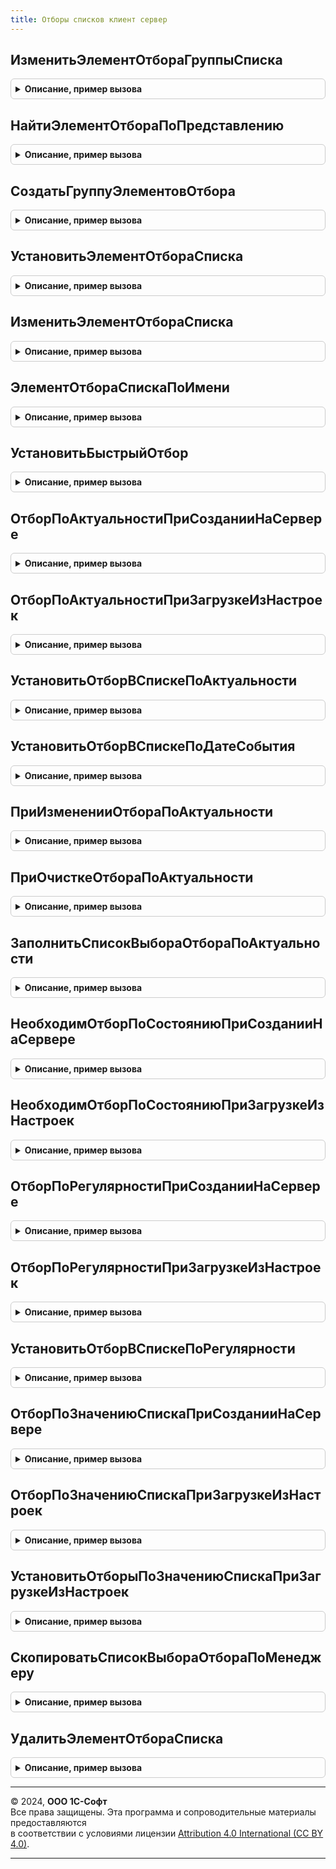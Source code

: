 ```yaml
---
title: Отборы списков клиент сервер
---
```



## ИзменитьЭлементОтбораГруппыСписка
<details style="margin: 1em 0; padding: 0.5em; border: 1px solid #ccc; border-radius: 6px;">

<summary style="font-weight: bold; cursor: pointer;">Описание, пример вызова</summary>

```bsl

// Изменяет элемент отбора группы списка.
//
// Параметры:
//   Группа         - ГруппаЭлементовОтбораКомпоновкиДанных - Группа, для которой меняется элемент отбора.
//   ИмяПоля        - Строка - Имя поля.
//   ПравоеЗначение - Произвольный - значение отбора, по умолчанию Неопределено.
//   Установить     - Булево - Признак установки отбора, по умолчанию Ложь.
//   ВидСравнения   - ВидСравненияКомпоновкиДанных - по умолчанию Неопределено.
//
Процедура ИзменитьЭлементОтбораГруппыСписка(Группа, ИмяПоля, ПравоеЗначение = Неопределено, Установить = Ложь, ВидСравнения = Неопределено) Экспорт
```

Пример вызова
```bsl
ОтборыСписковКлиентСервер.ИзменитьЭлементОтбораГруппыСписка(Группа, ИмяПоля, ПравоеЗначение, Установить, ВидСравнения);
```
</details>

## НайтиЭлементОтбораПоПредставлению
<details style="margin: 1em 0; padding: 0.5em; border: 1px solid #ccc; border-radius: 6px;">

<summary style="font-weight: bold; cursor: pointer;">Описание, пример вызова</summary>

```bsl

// Поиск элемента отбора по представлению.
//
// Параметры:
//   КоллекцияЭлементов - КоллекцияЭлементовОтбораКомпоновкиДанных - Коллекция, в которой производится поиск.
//   Представление      - Строка - Значение поиска.
//   ВидПоиска          - Число - 0 точное совпадение,
//                                1 начинается с переданного значения,
//                                2 вхождение переданного значения в представление.
//
// Возвращаемое значение:
//   - ЭлементОтбораКомпоновкиДанных - найденный элемент отбора.
//   - Неопределено - если элемент не найден.
//
Функция НайтиЭлементОтбораПоПредставлению(КоллекцияЭлементов, Представление, ВидПоиска = 0) Экспорт
```

Пример вызова
```bsl
Результат = ОтборыСписковКлиентСервер.НайтиЭлементОтбораПоПредставлению(КоллекцияЭлементов, Представление, ВидПоиска);
```
</details>

## СоздатьГруппуЭлементовОтбора
<details style="margin: 1em 0; padding: 0.5em; border: 1px solid #ccc; border-radius: 6px;">

<summary style="font-weight: bold; cursor: pointer;">Описание, пример вызова</summary>

```bsl

// Создает группу элементов отбора.
//
// Параметры:
//   КоллекцияЭлементов - КоллекцияЭлементовОтбораКомпоновкиДанных - Коллекция, в которой будет создана группа.
//   Представление - Строка - Представление группы.
//   ТипГруппы - ТипГруппыЭлементовОтбораКомпоновкиДанных - Тип группы.
//
// Возвращаемое значение:
//   - ГруппаЭлементовОтбораКомпоновкиДанных
//
Функция СоздатьГруппуЭлементовОтбора(КоллекцияЭлементов, Представление, ТипГруппы) Экспорт
```

Пример вызова
```bsl
Результат = ОтборыСписковКлиентСервер.СоздатьГруппуЭлементовОтбора(КоллекцияЭлементов, Представление, ТипГруппы) 
```
</details>

## УстановитьЭлементОтбораСписка
<details style="margin: 1em 0; padding: 0.5em; border: 1px solid #ccc; border-radius: 6px;">

<summary style="font-weight: bold; cursor: pointer;">Описание, пример вызова</summary>

```bsl

// Устанавливает элемент отбор динамического списка
//
// Параметры:
//   Список         - ДинамическийСписок - обрабатываемый динамический список.
//   ИмяПоля        - Строка - имя поля компоновки, отбор по которому нужно установить.
//   ПравоеЗначение - Произвольный - значение отбора.
//   ВидСравнения   - ВидСравненияКомпоновкиДанных - вид сравнения отбора, по умолчанию - Равно.
//   Представление  - Строка - представление поля компоновки, отбор по которому нужно установить.
//
Процедура УстановитьЭлементОтбораСписка(Список, ИмяПоля, ПравоеЗначение, ВидСравнения = Неопределено, Представление = "") Экспорт
```

Пример вызова
```bsl
ОтборыСписковКлиентСервер.УстановитьЭлементОтбораСписка(Список, ИмяПоля, ПравоеЗначение, ВидСравнения, Представление);
```
</details>

## ИзменитьЭлементОтбораСписка
<details style="margin: 1em 0; padding: 0.5em; border: 1px solid #ccc; border-radius: 6px;">

<summary style="font-weight: bold; cursor: pointer;">Описание, пример вызова</summary>

```bsl

// Изменяет элемент отбора динамического списка
//
// Параметры:
// Список         - ДинамическийСписок - обрабатываемый динамический список.
// ИмяПоля        - Строка - имя поля компоновки, отбор по которому нужно установить.
// ПравоеЗначение - Произвольный - значение отбора, по умолчанию - Неопределено.
// Использование  - Булево - признак использования отбора, по умолчанию - Ложь.
// ВидСравнения   - ВидСравненияКомпоновкиДанных - вид сравнения отбора, по умолчанию - Равно.
//
Процедура ИзменитьЭлементОтбораСписка(Список, ИмяПоля, ПравоеЗначение = Неопределено, Использование = Ложь, ВидСравнения = Неопределено) Экспорт
```

Пример вызова
```bsl
ОтборыСписковКлиентСервер.ИзменитьЭлементОтбораСписка(Список, ИмяПоля, ПравоеЗначение, Использование, ВидСравнения);
```
</details>

## ЭлементОтбораСпискаПоИмени
<details style="margin: 1em 0; padding: 0.5em; border: 1px solid #ccc; border-radius: 6px;">

<summary style="font-weight: bold; cursor: pointer;">Описание, пример вызова</summary>

```bsl

// Возвращает элемент пользовательского отбора динамического списка,
// соответствующий отбору, заданному в конфигураторе с указанным именем.
// Соответствие определяется по совпадению идентификаторов настройки.
//
// Параметры:
//  Список - ДинамическийСписок - динамический список, для которого ищется элемент отбора.
//  ИмяОтбора - Строка - имя отбора, заданное в конфигураторе для элемента настроек динамического списка.
//
// Возвращаемое значение:
//  - ЭлементОтбораКомпоновкиДанных - найденный элемент пользовательского отбора.
//  - Неопределено - если элемент пользовательского отбора не найден.
//
Функция ЭлементОтбораСпискаПоИмени(Список, ИмяОтбора) Экспорт
```

Пример вызова
```bsl
Результат = ОтборыСписковКлиентСервер.ЭлементОтбораСпискаПоИмени(Список, ИмяОтбора) 
```
</details>

## УстановитьБыстрыйОтбор
<details style="margin: 1em 0; padding: 0.5em; border: 1px solid #ccc; border-radius: 6px;">

<summary style="font-weight: bold; cursor: pointer;">Описание, пример вызова</summary>

```bsl

// Устанавливает или изменяет "быстрый" отбор динамического списка (по значениям отбора, указанным в реквизитах формы).
//
// Параметры:
// Форма - ФормаКлиентскогоПриложения - форма, у которой есть реквизит динамический список с именем Список.
// ИмяПоля - Строка - имя отбора, у формы должны быть реквизиты с именами Отбор<ИмяПоля> и Отбор<ИмяПоля>Использование.
// ВидСравнения - ВидСравненияКомпоновкиДанных - вид сравнения отбора.
//
Процедура УстановитьБыстрыйОтбор(Форма, ИмяПоля, ВидСравнения = Неопределено) Экспорт
```

Пример вызова
```bsl
ОтборыСписковКлиентСервер.УстановитьБыстрыйОтбор(Форма, ИмяПоля, ВидСравнения);
```
</details>

## ОтборПоАктуальностиПриСозданииНаСервере
<details style="margin: 1em 0; padding: 0.5em; border: 1px solid #ccc; border-radius: 6px;">

<summary style="font-weight: bold; cursor: pointer;">Описание, пример вызова</summary>

```bsl

// Устанавливает переданный в форму списка документов отбор по актуальности
//
// Параметры:
// Список - ДинамическийСписок - список, в котором необходимо установить отбор
// Актуальность - Строка - строка отбора по актуальности
// СписокВыбора - СписокЗначений - Список значений выбора элемента формы отбора по актуальности
// ДатаСобытия - Дата - дата, на которую необходимо считать документы неактуальными
// СтруктураБыстрогоОтбора - Структура - переданный в форму списка документов отбор.
//
Процедура ОтборПоАктуальностиПриСозданииНаСервере(Список, Актуальность, СписокВыбора, ДатаСобытия, Знач СтруктураБыстрогоОтбора) Экспорт
```

Пример вызова
```bsl
ОтборыСписковКлиентСервер.ОтборПоАктуальностиПриСозданииНаСервере(Список, Актуальность, СписокВыбора, ДатаСобытия, СтруктураБыстрогоОтбора) 
```
</details>

## ОтборПоАктуальностиПриЗагрузкеИзНастроек
<details style="margin: 1em 0; padding: 0.5em; border: 1px solid #ccc; border-radius: 6px;">

<summary style="font-weight: bold; cursor: pointer;">Описание, пример вызова</summary>

```bsl

// Устанавливает в форме списка документов отбор по актуальности, сохраненный в настройках
// Отбор из настроек устанавливается только если отбор не передан в форму извне.
//
// Параметры:
// Список - ДинамическийСписок - список, в котором необходимо установить отбор
// Актуальность - Строка - строка отбора по актуальности
// ДатаСобытия - Дата - дата, на которую необходимо считать документы неактуальными
// СписокВыбора - СписокЗначений - Список значений выбора элемента формы отбора по актуальности
// СтруктураБыстрогоОтбора - Структура - переданный в форму списка документов отбор
// Настройки - Соответствие - настройки формы.
//
Процедура ОтборПоАктуальностиПриЗагрузкеИзНастроек(Список, Актуальность, СписокВыбора, ДатаСобытия, Знач СтруктураБыстрогоОтбора, Настройки) Экспорт
```

Пример вызова
```bsl
ОтборыСписковКлиентСервер.ОтборПоАктуальностиПриЗагрузкеИзНастроек(Список, Актуальность, СписокВыбора, ДатаСобытия, СтруктураБыстрогоОтбора, Настройки) 
```
</details>

## УстановитьОтборВСпискеПоАктуальности
<details style="margin: 1em 0; padding: 0.5em; border: 1px solid #ccc; border-radius: 6px;">

<summary style="font-weight: bold; cursor: pointer;">Описание, пример вызова</summary>

```bsl

// Устанавливает в форме списка документов отбор по актуальности
//
// Параметры:
// Список - ДинамическийСписок - список, в котором необходимо установить отбор
// Актуальность - Строка - строка отбора по актуальности.
//
Процедура УстановитьОтборВСпискеПоАктуальности(Список, Актуальность) Экспорт
```

Пример вызова
```bsl
ОтборыСписковКлиентСервер.УстановитьОтборВСпискеПоАктуальности(Список, Актуальность) 
```
</details>

## УстановитьОтборВСпискеПоДатеСобытия
<details style="margin: 1em 0; padding: 0.5em; border: 1px solid #ccc; border-radius: 6px;">

<summary style="font-weight: bold; cursor: pointer;">Описание, пример вызова</summary>

```bsl

// Устанавливает в форме списка документов отбор по дате события
//
// Параметры:
// Список - ДинамическийСписок - список, в котором необходимо установить отбор
// ДатаСобытия - Дата - дата, на которую документ будет просрочен.
//
Процедура УстановитьОтборВСпискеПоДатеСобытия(Список, ДатаСобытия) Экспорт
```

Пример вызова
```bsl
ОтборыСписковКлиентСервер.УстановитьОтборВСпискеПоДатеСобытия(Список, ДатаСобытия) 
```
</details>

## ПриИзмененииОтбораПоАктуальности
<details style="margin: 1em 0; padding: 0.5em; border: 1px solid #ccc; border-radius: 6px;">

<summary style="font-weight: bold; cursor: pointer;">Описание, пример вызова</summary>

```bsl

// Устанавливает в форме списка документов отбор по актуальности и дате актуальности
// Изменяет значение даты актуальности в зависимости от строки актуальности.
//
// Параметры:
// Список - ДинамическийСписок - список, в котором необходимо установить отбор
// Актуальность - Строка - строка отбора по актуальности
// ДатаСобытия - Дата - дата, на которую документы считаются неактуальными.
// СписокВыбора - СписокЗначений - Список значений выбора элемента формы отбора по актуальности
//
Процедура ПриИзмененииОтбораПоАктуальности(Список, Актуальность, ДатаСобытия, СписокВыбора=Неопределено) Экспорт
```

Пример вызова
```bsl
ОтборыСписковКлиентСервер.ПриИзмененииОтбораПоАктуальности(Список, Актуальность, ДатаСобытия, СписокВыбора);
```
</details>

## ПриОчисткеОтбораПоАктуальности
<details style="margin: 1em 0; padding: 0.5em; border: 1px solid #ccc; border-radius: 6px;">

<summary style="font-weight: bold; cursor: pointer;">Описание, пример вызова</summary>

```bsl

// Устанавливает в форме списка документов отбор по актуальности и дате актуальности
// Изменяет значение даты актуальности в зависимости от строки актуальности.
//
// Параметры:
// 	Список - ДинамическийСписок - список, в котором необходимо установить отбор
// 	Актуальность - Строка - строка отбора по актуальности
// 	ДатаСобытия - Дата - дата, на которую документ будет просрочен
// 	СтандартнаяОбработка - Булево - флаг выполнения стандартной обработки при очистке значения поля.
//
Процедура ПриОчисткеОтбораПоАктуальности(Список, Актуальность, ДатаСобытия, СтандартнаяОбработка) Экспорт
```

Пример вызова
```bsl
ОтборыСписковКлиентСервер.ПриОчисткеОтбораПоАктуальности(Список, Актуальность, ДатаСобытия, СтандартнаяОбработка) 
```
</details>

## ЗаполнитьСписокВыбораОтбораПоАктуальности
<details style="margin: 1em 0; padding: 0.5em; border: 1px solid #ccc; border-radius: 6px;">

<summary style="font-weight: bold; cursor: pointer;">Описание, пример вызова</summary>

```bsl

// Заполняет список выбора для отбора по актуальности
//
// Параметры:
// 	СписокВыбораАктуальности - СписокЗначений - список выбора, который необходимо заполнить.
//
Процедура ЗаполнитьСписокВыбораОтбораПоАктуальности(СписокВыбораАктуальности) Экспорт
```

Пример вызова
```bsl
ОтборыСписковКлиентСервер.ЗаполнитьСписокВыбораОтбораПоАктуальности(СписокВыбораАктуальности) 
```
</details>

## НеобходимОтборПоСостояниюПриСозданииНаСервере
<details style="margin: 1em 0; padding: 0.5em; border: 1px solid #ccc; border-radius: 6px;">

<summary style="font-weight: bold; cursor: pointer;">Описание, пример вызова</summary>

```bsl

// ФУНКЦИИ ОТБОРА ПО СОСТОЯНИЮ

// Проверяет передан ли в форму списка документов отбор по состоянию
//
// Параметры:
// Состояние - Строка - строка отбора по состоянию
// СтруктураБыстрогоОтбора - Структура - переданный в форму списка документов отбор.
//
// Возвращаемое значение:
// Булево
// Истина, если необходимо установить отбор по состоянию, иначе Ложь.
//
Функция НеобходимОтборПоСостояниюПриСозданииНаСервере(Состояние, Знач СтруктураБыстрогоОтбора) Экспорт
```

Пример вызова
```bsl
Результат = ОтборыСписковКлиентСервер.НеобходимОтборПоСостояниюПриСозданииНаСервере(Состояние, СтруктураБыстрогоОтбора) 
```
</details>

## НеобходимОтборПоСостояниюПриЗагрузкеИзНастроек
<details style="margin: 1em 0; padding: 0.5em; border: 1px solid #ccc; border-radius: 6px;">

<summary style="font-weight: bold; cursor: pointer;">Описание, пример вызова</summary>

```bsl

// Проверяет, нужно ли устанавливать отбор по состоянию, загруженный из настроек или переданный в форму извне.
// Отбор из настроек устанавливается, только если отбор не передан в форму извне.
//
// Параметры:
// 	Состояние - ПеречислениеСсылка - Отбор состояние
// 	СтруктураБыстрогоОтбора - Структура - Структура быстрого отбора
// 	Настройки - Соответствие - Настройки формы.
//
// Возвращаемое значение:
// 	Булево -
Функция НеобходимОтборПоСостояниюПриЗагрузкеИзНастроек(Состояние, Знач СтруктураБыстрогоОтбора, Настройки) Экспорт
```

Пример вызова
```bsl
Результат = ОтборыСписковКлиентСервер.НеобходимОтборПоСостояниюПриЗагрузкеИзНастроек(Состояние, СтруктураБыстрогоОтбора, Настройки) 
```
</details>

## ОтборПоРегулярностиПриСозданииНаСервере
<details style="margin: 1em 0; padding: 0.5em; border: 1px solid #ccc; border-radius: 6px;">

<summary style="font-weight: bold; cursor: pointer;">Описание, пример вызова</summary>

```bsl

// ПРОЦЕДУРЫ ОТБОРА ПО РЕГУЛЯРНОСТИ

// Устанавливает переданный в форму списка документов отбор по регулярности
//
// Параметры:
// Список - ДинамическийСписок - список, в котором необходимо установить отбор
// Регулярность - Строка - строка отбора по регулярности
// СтруктураБыстрогоОтбора - Структура - переданный в форму списка документов отбор.
//
Процедура ОтборПоРегулярностиПриСозданииНаСервере(Список, Регулярность, Знач СтруктураБыстрогоОтбора) Экспорт
```

Пример вызова
```bsl
ОтборыСписковКлиентСервер.ОтборПоРегулярностиПриСозданииНаСервере(Список, Регулярность, СтруктураБыстрогоОтбора) 
```
</details>

## ОтборПоРегулярностиПриЗагрузкеИзНастроек
<details style="margin: 1em 0; padding: 0.5em; border: 1px solid #ccc; border-radius: 6px;">

<summary style="font-weight: bold; cursor: pointer;">Описание, пример вызова</summary>

```bsl

// Устанавливает в форме списка документов отбор по регулярности, сохраненный в настройках
// Отбор из настроек устанавливается только если отбор не передан в форму извне.
//
// Параметры:
// Список - ДинамическийСписок - список, в котором необходимо установить отбор
// Регулярность - Строка - строка отбора по регулярности
// СтруктураБыстрогоОтбора - Структура - переданный в форму списка документов отбор
// Настройки - Соответствие - настройки формы.
//
Процедура ОтборПоРегулярностиПриЗагрузкеИзНастроек(Список, Регулярность, Знач СтруктураБыстрогоОтбора, Настройки) Экспорт
```

Пример вызова
```bsl
ОтборыСписковКлиентСервер.ОтборПоРегулярностиПриЗагрузкеИзНастроек(Список, Регулярность, СтруктураБыстрогоОтбора, Настройки) 
```
</details>

## УстановитьОтборВСпискеПоРегулярности
<details style="margin: 1em 0; padding: 0.5em; border: 1px solid #ccc; border-radius: 6px;">

<summary style="font-weight: bold; cursor: pointer;">Описание, пример вызова</summary>

```bsl

// Устанавливает в форме списка документов отбор по регулярности
//
// Параметры:
// Список - ДинамическийСписок - список, в котором необходимо установить отбор
// Регулярность - Строка - строка отбора по регулярности.
//
Процедура УстановитьОтборВСпискеПоРегулярности(Список, Регулярность) Экспорт
```

Пример вызова
```bsl
ОтборыСписковКлиентСервер.УстановитьОтборВСпискеПоРегулярности(Список, Регулярность) 
```
</details>

## ОтборПоЗначениюСпискаПриСозданииНаСервере
<details style="margin: 1em 0; padding: 0.5em; border: 1px solid #ccc; border-radius: 6px;">

<summary style="font-weight: bold; cursor: pointer;">Описание, пример вызова</summary>

```bsl

// ПРОЦЕДУРЫ ОТБОРА ПО ЗНАЧЕНИЮ СПИСКОВ

// Устанавливает отбор в списке по указанному значению для нужной колонки
// с учетом переданной структуры быстрого отбора.
//
// Параметры:
//  Список - ДинамическийСписок -  динамический список, для которого требуется установить отбор
//  ИмяКолонки - Строка - Имя колонки, по которой устанавливается отбор
//  Значение - Произвольный -  устанавливаемое значение отбора
//  СтруктураБыстрогоОтбора - Неопределено, Структура - Структура, содержащая ключи и значения отбора
//  Использование - Неопределено, Булево - Признак использования элемента отбора
//  ВидСравнения - Неопределено, ВидСравненияКомпоновкиДанных - вид сравнения, устанавливаемый для элемента отбора
//  ПриводитьЗначениеКЧислу - Булево - Признак приведения значения к числу.
//
Процедура ОтборПоЗначениюСпискаПриСозданииНаСервере(Список, ИмяКолонки, Значение, Знач СтруктураБыстрогоОтбора, Экспорт
```

Пример вызова
```bsl
ОтборыСписковКлиентСервер.ОтборПоЗначениюСпискаПриСозданииНаСервере(Список, ИмяКолонки, Значение, СтруктураБыстрогоОтбора, );
```
</details>

## ОтборПоЗначениюСпискаПриЗагрузкеИзНастроек
<details style="margin: 1em 0; padding: 0.5em; border: 1px solid #ccc; border-radius: 6px;">

<summary style="font-weight: bold; cursor: pointer;">Описание, пример вызова</summary>

```bsl

// Устанавливает отбор в списке по указанному значению для нужной колонки
// с учетом переданной структуры быстрого отбора и переданных настроек.
//
// Параметры:
//  Список - ДинамическийСписок - динамический список, для которого требуется установить отбор
//  ИмяКолонки - Строка - Имя колонки, по которой устанавливается отбор
//  Значение - Произвольный - устанавливаемое значение отбора
//  СтруктураБыстрогоОтбора - Неопределено, Структура - Структура, содержащая ключи и значения отбора
//  Настройки - Соответствие - настройки формы, из которых могут получаться значения отбора
//  Использование - Неопределено, Булево - Признак использования элемента отбора
//  ВидСравнения - Неопределено, ВидСравненияКомпоновкиДанных - вид сравнения, устанавливаемый для элемента отбора
//  ПриводитьЗначениеКЧислу - Булево - Признак приведения значения к числу.
//
Процедура ОтборПоЗначениюСпискаПриЗагрузкеИзНастроек(Список, ИмяКолонки, Значение, Знач СтруктураБыстрогоОтбора, Экспорт
```

Пример вызова
```bsl
ОтборыСписковКлиентСервер.ОтборПоЗначениюСпискаПриЗагрузкеИзНастроек(Список, ИмяКолонки, Значение, СтруктураБыстрогоОтбора, );
```
</details>

## УстановитьОтборыПоЗначениюСпискаПриЗагрузкеИзНастроек
<details style="margin: 1em 0; padding: 0.5em; border: 1px solid #ccc; border-radius: 6px;">

<summary style="font-weight: bold; cursor: pointer;">Описание, пример вызова</summary>

```bsl

// Устанавливает отборы в списке по указанному значению для нужной колонки
// с учетом переданной структуры быстрого отбора и переданных настроек.
//
// Параметры:
//	ПараметрыОтбора - Структура - Структура параметров отбора, включающая следующие поля:
//  	*ФормаСписка - ФормаКлиентскогоПриложения - Форма, на которой находятся динамические списки
//  	*МассивСписков - Массив - массив названий динамических списков, для которого требуется установить отбор
//  	*ИмяКолонки - Строка - Имя колонки, по которой устанавливается отбор
//  	*Значение - Произвольный - устанавливаемое значение отбора
//  	*Настройки - Соответствие - настройки формы, из которых могут получаться значения отбора
//  СтруктураБыстрогоОтбора - Неопределено, Структура - Структура, содержащая ключи и значения отбора
//  Использование - Неопределено, Булево - Признак использования элемента отбора
//  ВидСравнения - Неопределено, ВидСравненияКомпоновкиДанных - вид сравнения, устанавливаемый для элемента отбора.
//
Процедура УстановитьОтборыПоЗначениюСпискаПриЗагрузкеИзНастроек(ПараметрыОтбора, Знач СтруктураБыстрогоОтбора, Использование = Неопределено, ВидСравнения = Неопределено) Экспорт
```

Пример вызова
```bsl
ОтборыСписковКлиентСервер.УстановитьОтборыПоЗначениюСпискаПриЗагрузкеИзНастроек(ПараметрыОтбора, СтруктураБыстрогоОтбора, Использование, ВидСравнения);
```
</details>

## СкопироватьСписокВыбораОтбораПоМенеджеру
<details style="margin: 1em 0; padding: 0.5em; border: 1px solid #ccc; border-radius: 6px;">

<summary style="font-weight: bold; cursor: pointer;">Описание, пример вызова</summary>

```bsl
// ПРОЦЕДУРЫ И ФУНКЦИИ ОТБОРА ПО МЕНЕДЖЕРУ

// Процедура копирует в список выбора поля отбора значения из списка источника
//
Процедура СкопироватьСписокВыбораОтбораПоМенеджеру(СписокВыбора, СписокИсточник) Экспорт
```

Пример вызова
```bsl
ОтборыСписковКлиентСервер.СкопироватьСписокВыбораОтбораПоМенеджеру(СписокВыбора, СписокИсточник) 
```
</details>

## УдалитьЭлементОтбораСписка
<details style="margin: 1em 0; padding: 0.5em; border: 1px solid #ccc; border-radius: 6px;">

<summary style="font-weight: bold; cursor: pointer;">Описание, пример вызова</summary>

```bsl

// Удаляет элемент отбора динамического списка
//
// Параметры:
// Список  - ДинамическийСписок - обрабатываемый динамический список,
// ИмяПоля - Строка - имя поля компоновки, отбор по которому нужно удалить.
//
Процедура УдалитьЭлементОтбораСписка(Список, ИмяПоля) Экспорт
```

Пример вызова
```bsl
ОтборыСписковКлиентСервер.УдалитьЭлементОтбораСписка(Список, ИмяПоля) 
```
</details>

---

© 2024, **ООО 1С-Софт**  
Все права защищены. Эта программа и сопроводительные материалы предоставляются  
в соответствии с условиями лицензии [Attribution 4.0 International (CC BY 4.0)](https://creativecommons.org/licenses/by/4.0/legalcode).

---
